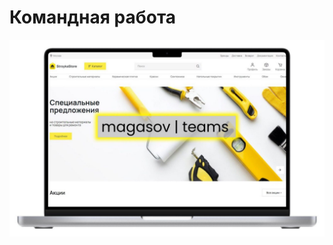 <h1 align-items: center>
  Командная работа
 
</h1>
<div align="center" width='100%' >
<img src="./assets/images/redme-img/redme-mac.jpg" width="600px"/>
</div>

